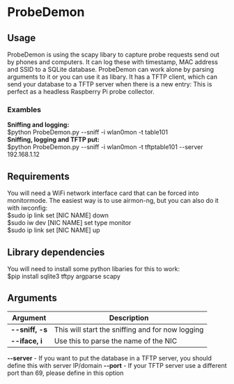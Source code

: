 # ProbeDemon
## Usage
ProbeDemon is using the scapy libary to capture probe requests send out by phones and computers. It can log these with timestamp, MAC address and SSID to a SQLite database. ProbeDemon can work alone by parsing arguments to it or you can use it as libary. It has a TFTP client, which can send your database to a TFTP server when there is a new entry: This is perfect as a headless Raspberry Pi probe collector.

### Exambles
**Sniffing and logging:**  
$python ProbeDemon.py --sniff -i wlan0mon -t table101  
**Sniffing, logging and TFTP put:**  
$python ProbeDemon.py --sniff -i wlan0mon -t tftptable101 --server 192.168.1.12

## Requirements
You will need a WiFi network interface card that can be forced into monitormode. The easiest way is to use airmon-ng, but you can also do it with iwconfig:  
$sudo ip link set [NIC NAME] down  
$sudo iw dev [NIC NAME] set type monitor  
$sudo ip link set [NIC NAME] up  

## Library dependencies
You will need to install some python libaries for this to work:  
$pip install sqlite3 tftpy argparse scapy

## Arguments
Argument | Description
------------ | -------------
**--sniff, -s** | This will start the sniffing and for now logging
**--iface, i** | Use this to parse the name of the NIC
**--server** - If you want to put the database in a TFTP server, you should define this with server IP/domain
**--port** - If your TFTP server use a different port than 69, please define in this option


